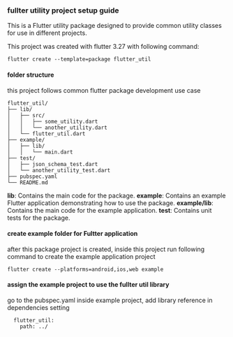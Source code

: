 ### fullter utility project setup guide

This is a Flutter utility package designed to provide common utility classes for use in different projects.

This project was created with flutter 3.27 with following command:

```
flutter create --template=package flutter_util
```

#### folder structure

this project follows common flutter package development use case

```
flutter_util/
├── lib/
│   ├── src/
│   │   ├── some_utility.dart
│   │   └── another_utility.dart
│   └── flutter_util.dart
├── example/
│   ├── lib/
│   │   └── main.dart
├── test/
│   ├── json_schema_test.dart
│   └── another_utility_test.dart
├── pubspec.yaml
└── README.md
```

**lib**: Contains the main code for the package.
**example**: Contains an example Flutter application demonstrating how to use the package.
**example/lib**: Contains the main code for the example application.
**test**: Contains unit tests for the package.

#### create example folder for Fultter application

after this package project is created, inside this project run following command to create the example application project

```
flutter create --platforms=android,ios,web example
```

#### assign the example project to use the fullter util library

go to the pubspec.yaml inside example project, add library reference in dependencies setting

```
  flutter_util:
    path: ../
```
